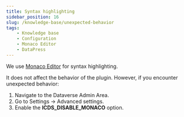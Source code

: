 ```yaml
---
title: Syntax highlighting
sidebar_position: 16
slug: /knowledge-base/unexpected-behavior
tags:
    - Knowledge base
    - Configuration
    - Monaco Editor
    - DataPress
---
```


We use [Monaco Editor](https://microsoft.github.io/monaco-editor/) for syntax highlighting. 

It does not affect the behavior of the plugin.
However, if you encounter unexpected behavior:
1. Navigate to the Dataverse Admin Area.
2. Go to Settings -> Advanced settings.
3. Enable the **ICDS_DISABLE_MONACO** option.
